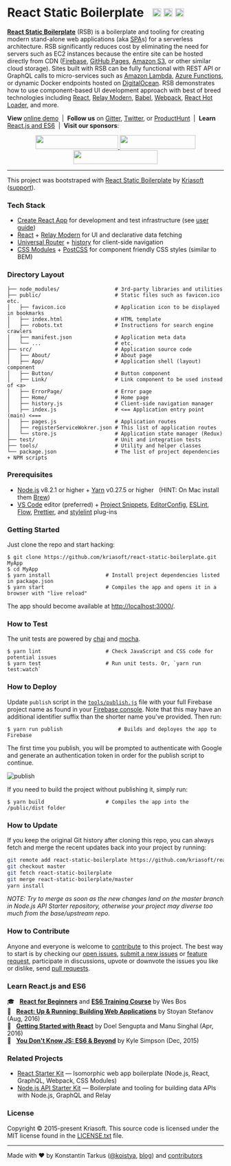 # React Static Boilerplate &nbsp; <a href="https://travis-ci.org/kriasoft/react-static-boilerplate"><img src="http://img.shields.io/travis/kriasoft/react-static-boilerplate/master.svg?style=flat-square" height="20" /></a> <a href="https://github.com/kriasoft/react-static-boilerplate/stargazers"><img src="https://img.shields.io/github/stars/kriasoft/react-static-boilerplate.svg?style=social&label=Star&maxAge=3600" height="20"></a> <a href="https://twitter.com/ReactStatic"><img src="https://img.shields.io/twitter/follow/ReactStatic.svg?style=social&label=Follow&maxAge=3600" height="20"></a>

[**React Static Boilerplate**](https://github.com/kriasoft/react-static-boilerplate) (RSB) is a
boilerplate and tooling for creating modern stand-alone web applications (aka
[SPA](https://en.wikipedia.org/wiki/Single-page_application)s) for a serverless architecture. RSB
significantly reduces cost by eliminating the need for servers such as EC2 instances because the
entire site can be hosted directly from CDN ([Firebase](https://www.firebase.com/), [GitHub
Pages](https://pages.github.com/), [Amazon S3](http://docs.aws.amazon.com/AmazonS3/latest/dev/WebsiteHosting.html),
or other similar cloud storage). Sites built with RSB can be fully functional with REST API or
GraphQL calls to micro-services such as [Amazon Lambda](https://aws.amazon.com/lambda/),
[Azure Functions](https://azure.microsoft.com/services/functions/), or dynamic Docker endpoints
hosted on [DigitalOcean](https://www.digitalocean.com/?refcode=eef302dbae9f&utm_source=github&utm_medium=oss_sponsorships&utm_campaign=opencollective).
RSB demonstrates how to use component-based UI development approach with best of breed
technologies including [React](http://facebook.github.io/react/), [Relay Modern](http://facebook.github.io/relay),
[Babel](http://babeljs.io/), [Webpack](https://webpack.github.io/),
[React Hot Loader](http://gaearon.github.io/react-hot-loader/), and more.

**View** [online demo](https://rsb.kriasoft.com) &nbsp;|&nbsp; **Follow us** on
[Gitter](https://gitter.im/kriasoft/react-static-boilerplate), [Twitter](https://twitter.com/ReactStatic),
or [ProductHunt](https://www.producthunt.com/tech/react-static-boilerplate) &nbsp;|&nbsp;
**Learn** [React.js and ES6](#learn-reactjs-and-es6) &nbsp;|&nbsp; **Visit our sponsors**:

<p align="center">
  <a href="https://rollbar.com/?utm_source=reactstartkit(github)&utm_medium=link&utm_campaign=reactstartkit(github)" target="_blank">
    <img src="https://koistya.github.io/files/rollbar-384x64.png" width="192" height="32">
  </a>
  <a href="https://localizejs.com/?cid=802&utm_source=rsk" target="_blank">
    <img src="https://koistya.github.io/files/localize-353x64.png" width="176.5" height="32">
  </a>
  <a href="https://www.digitalocean.com/?refcode=eef302dbae9f&utm_source=github&utm_medium=oss_sponsorships&utm_campaign=opencollective" target="_blank">
    <img src="https://koistya.github.io/files/digital-ocean-393x64.png" width="196.5" height="32">
  </a>
</p>

---

This project was bootstraped with [React Static Boilerplate][rsb] by [Kriasoft][kriasoft] ([support][gitter]).

### Tech Stack

* [Create React App][cra] for development and test infrastructure (see [user guide][cradocs])
* [React][react] + [Relay Modern][relay] for UI and declarative data fetching
* [Universal Router][router] + [history][history] for client-side navigation
* [CSS Modules][cssmodules] + [PostCSS][postcss] for component friendly CSS styles (similar to BEM)


### Directory Layout

```shell
├── node_modules/                  # 3rd-party libraries and utilities
├── public/                        # Static files such as favicon.ico etc.
│   ├── favicon.ico                # Application icon to be displayed in bookmarks
│   ├── index.html                 # HTML template
│   ├── robots.txt                 # Instructions for search engine crawlers
│   ├── manifest.json              # Application meta data
│   └── ...                        # etc.
├── src/                           # Application source code
│   ├── About/                     # About page
│   ├── App/                       # Application shell (layout) component
│   ├── Button/                    # Button component
│   ├── Link/                      # Link component to be used instead of <a>
│   ├── ErrorPage/                 # Error page
│   ├── Home/                      # Home page
│   ├── history.js                 # Client-side navigation manager
│   ├── index.js                   # <== Application entry point (main) <===
│   ├── pages.js                   # Application routes
│   ├── registerServiceWokrer.json # This list of application routes
│   └── store.js                   # Application state manager (Redux)
├── test/                          # Unit and integration tests
├── tools/                         # Utility and helper classes
└── package.json                   # The list of project dependencies + NPM scripts
```


### Prerequisites

* [Node.js][nodejs] v8.2.1 or higher + [Yarn][yarn] v0.27.5 or higher &nbsp; (HINT: On Mac install
  them [Brew][brew])
* [VS Code][vc] editor (preferred) + [Project Snippets][vcsnippets], [EditorConfig][vceditconfig],
  [ESLint][vceslint], [Flow][vcflow], [Prettier][vcprettier], and [stylelint][vcstylelint] plug-ins


### Getting Started

Just clone the repo and start hacking:

```shell
$ git clone https://github.com/kriasoft/react-static-boilerplate.git MyApp
$ cd MyApp
$ yarn install                  # Install project dependencies listed in package.json
$ yarn start                    # Compiles the app and opens it in a browser with "live reload"
```

The app should become available at [http://localhost:3000/](http://localhost:3000/).


### How to Test

The unit tests are powered by [chai](http://chaijs.com/) and [mocha](http://mochajs.org/).

```shell
$ yarn lint                     # Check JavaScript and CSS code for potential issues
$ yarn test                     # Run unit tests. Or, `yarn run test:watch`
```


### How to Deploy

Update `publish` script in the [`tools/publish.js`](tools/publish.js) file with your full Firebase
project name as found in your [Firebase console](https://console.firebase.google.com/). Note that
this may have an additional identifier suffix than the shorter name you've provided. Then run: 

```shell
$ yarn run publish                  # Builds and deployes the app to Firebase
```

The first time you publish, you will be prompted to authenticate with Google and generate an
authentication token in order for the publish script to continue.

![publish](https://koistya.github.io/files/react-static-boilerplate-publish.gif)

If you need to build the project without publishing it, simply run:

```shell
$ yarn build                    # Compiles the app into the /public/dist folder
```


### How to Update

If you keep the original Git history after cloning this repo, you can always fetch and merge
the recent updates back into your project by running:

```bash
git remote add react-static-boilerplate https://github.com/kriasoft/react-static-boilerplate.git
git checkout master
git fetch react-static-boilerplate
git merge react-static-boilerplate/master
yarn install
```

*NOTE: Try to merge as soon as the new changes land on the master branch in Node.js API Starter
repository, otherwise your project may diverse too much from the base/upstream repo.*


### How to Contribute

Anyone and everyone is welcome to [contribute](CONTRIBUTING.md) to this project. The best way to
start is by checking our [open issues](https://github.com/kriasoft/react-static-boilerplate/issues),
[submit a new issues](https://github.com/kriasoft/react-static-boilerplate/issues/new?labels=bug) or
[feature request](https://github.com/kriasoft/react-static-boilerplate/issues/new?labels=enhancement),
participate in discussions, upvote or downvote the issues you like or dislike, send [pull
requests](CONTRIBUTING.md#pull-requests).


### Learn React.js and ES6

:mortar_board: &nbsp; **[React for Beginners](https://reactforbeginners.com/friend/konstantin)** and **[ES6 Training Course](https://es6.io/friend/konstantin)** by Wes Bos<br>
:green_book: &nbsp; **[React: Up & Running: Building Web Applications](http://amzn.to/2bBgqhl)** by Stoyan Stefanov (Aug, 2016)<br>
:green_book: &nbsp; **[Getting Started with React](http://amzn.to/2bmwP5V)** by Doel Sengupta and Manu Singhal (Apr, 2016)<br>
:green_book: &nbsp; **[You Don't Know JS: ES6 & Beyond](http://amzn.to/2bBfVnp)** by Kyle Simpson (Dec, 2015)<br>


### Related Projects

* [React Starter Kit](https://github.com/kriasoft/react-starter-kit) — Isomorphic web app boilerplate (Node.js, React, GraphQL, Webpack, CSS Modules)
* [Node.js API Starter Kit](https://github.com/kriasoft/nodejs-api-starter) — Boilerplate and tooling for building data APIs with Node.js, GraphQL and Relay


### License

Copyright © 2015-present Kriasoft. This source code is licensed under the MIT license found in
the [LICENSE.txt](https://github.com/kriasoft/react-static-boilerplate/blob/master/LICENSE.txt) file.

---
Made with ♥ by Konstantin Tarkus ([@koistya](https://twitter.com/koistya), [blog](https://medium.com/@tarkus))
and [contributors](https://github.com/kriasoft/react-static-boilerplate/graphs/contributors)

[rsb]: https://github.com/kriasoft/react-static-boilerplate
[kriasoft]: https://www.kriasoft.com/
[gitter]: https://gitter.im/kriasoft/react-static-boilerplate
[cra]: https://github.com/facebookincubator/create-react-app
[cradocs]: https://github.com/facebookincubator/create-react-app/blob/master/packages/react-scripts/template/README.md
[react]: https://facebook.github.io/react/
[relay]: https://facebook.github.io/relay/
[router]: https://github.com/kriasoft/universal-router
[history]: https://github.com/ReactTraining/history
[cssmodules]: https://github.com/css-modules/css-modules
[postcss]: http://postcss.org/
[nodejs]: https://nodejs.org/
[yarn]: https://yarnpkg.com/
[brew]: https://brew.sh/
[vc]: https://code.visualstudio.com/
[vcsnippets]: https://marketplace.visualstudio.com/items?itemName=rebornix.project-snippets
[vceditconfig]: https://marketplace.visualstudio.com/items?itemName=EditorConfig.EditorConfig
[vceslint]: https://marketplace.visualstudio.com/items?itemName=dbaeumer.vscode-eslint
[vcflow]: https://marketplace.visualstudio.com/items?itemName=flowtype.flow-for-vscode
[vcprettier]: https://marketplace.visualstudio.com/items?itemName=esbenp.prettier-vscode
[vcstylelint]: https://marketplace.visualstudio.com/items?itemName=shinnn.stylelint
